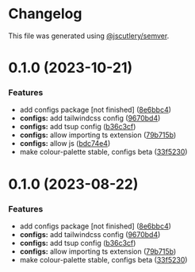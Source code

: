 # Changelog

This file was generated using [@jscutlery/semver](https://github.com/jscutlery/semver).

# 0.1.0 (2023-10-21)


### Features

* add configs package [not finished] ([8e6bbc4](https://github.com/xHyroM/things/commit/8e6bbc4413b5be415c388803b36cc24be8058166))
* **configs:** add tailwindcss config ([9670bd4](https://github.com/xHyroM/things/commit/9670bd4f1a3e88e540538b783374e261ddebf9e7))
* **configs:** add tsup config ([b36c3cf](https://github.com/xHyroM/things/commit/b36c3cffccf853471ba9ee82f3b11866ecdfb803))
* **configs:** allow importing ts extension ([79b715b](https://github.com/xHyroM/things/commit/79b715b0cb8e727ad7abe93be8bee32de91fd89e))
* **configs:** allow js ([bdc74e4](https://github.com/xHyroM/things/commit/bdc74e4d505821b427b0aaa0d035dc04dd3b09af))
* make colour-palette stable, configs beta ([33f5230](https://github.com/xHyroM/things/commit/33f523093c9bcc6d0c89a2f232ead4276ea3c806))



# 0.1.0 (2023-08-22)


### Features

* add configs package [not finished] ([8e6bbc4](https://github.com/xHyroM/things/commit/8e6bbc4413b5be415c388803b36cc24be8058166))
* **configs:** add tailwindcss config ([9670bd4](https://github.com/xHyroM/things/commit/9670bd4f1a3e88e540538b783374e261ddebf9e7))
* **configs:** add tsup config ([b36c3cf](https://github.com/xHyroM/things/commit/b36c3cffccf853471ba9ee82f3b11866ecdfb803))
* **configs:** allow importing ts extension ([79b715b](https://github.com/xHyroM/things/commit/79b715b0cb8e727ad7abe93be8bee32de91fd89e))
* make colour-palette stable, configs beta ([33f5230](https://github.com/xHyroM/things/commit/33f523093c9bcc6d0c89a2f232ead4276ea3c806))
